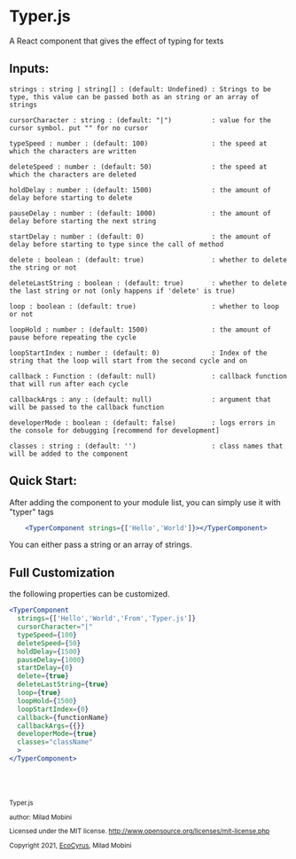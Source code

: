 # Typer.js
A React component that gives the effect of typing for texts



## Inputs:
    strings : string | string[] : (default: Undefined) : Strings to be type, this value can be passed both as an string or an array of strings
       
    cursorCharacter : string : (default: "|")          : value for the cursor symbol. put "" for no cursor
    
    typeSpeed : number : (default: 100)                : the speed at which the characters are written
    
    deleteSpeed : number : (default: 50)               : the speed at which the characters are deleted
    
    holdDelay : number : (default: 1500)               : the amount of delay before starting to delete
    
    pauseDelay : number : (default: 1000)              : the amount of delay before starting the next string

    startDelay : number : (default: 0)                 : the amount of delay before starting to type since the call of method
    
    delete : boolean : (default: true)                 : whether to delete the string or not
    
    deleteLastString : boolean : (default: true)       : whether to delete the last string or not (only happens if 'delete' is true)
    
    loop : boolean : (default: true)                   : whether to loop or not
    
    loopHold : number : (default: 1500)                : the amount of pause before repeating the cycle
    
    loopStartIndex : number : (default: 0)             : Index of the string that the loop will start from the second cycle and on

    callback : Function : (default: null)              : callback function that will run after each cycle

    callbackArgs : any : (default: null)               : argument that will be passed to the callback function

    developerMode : boolean : (default: false)         : logs errors in the console for debugging [recommend for development]

    classes : string : (default: '')                   : class names that will be added to the component




## Quick Start:

After adding the component to your module list, you can simply use it with "typer" tags
```jsx
    <TyperComponent strings={['Hello','World']}></TyperComponent>
 ```  

You can either pass a string or an array of strings.


## Full Customization

the following properties can be customized.
```jsx
<TyperComponent 
  strings={['Hello','World','From','Typer.js']}
  cursorCharacter="|"
  typeSpeed={100}
  deleteSpeed={50}
  holdDelay={1500}
  pauseDelay={1000}
  startDelay={0}
  delete={true}
  deleteLastString={true}
  loop={true}
  loopHold={1500}
  loopStartIndex={0}
  callback={functionName}
  callbackArgs={{}}
  developerMode={true}
  classes="className"
  >
</TyperComponent>
```





<br>
<br>
<br>

<small>
Typer.js

author: Milad Mobini
    
Licensed under the MIT license.
http://www.opensource.org/licenses/mit-license.php

Copyright 2021, [EcoCyrus](https://www.ecocyrus.com), Milad Mobini 
<small>